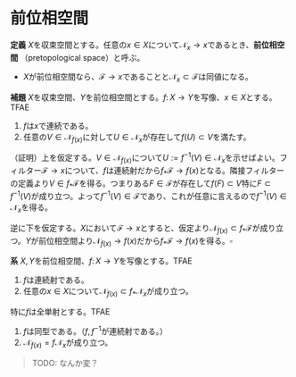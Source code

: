 
# 前位相空間

__定義__ $X$を収束空間とする。任意の$x\in X$について$\mathscr{N}_{x}\rightarrow x$であるとき、**前位相空間** （pretopological space）と呼ぶ。

- $X$が前位相空間なら、$\mathscr{F}\rightarrow x$であることと$\mathscr{N}_{x}\subset\mathscr{F}$は同値になる。

__補題__ $X$を収束空間、$Y$を前位相空間とする。$f\colon X\rightarrow Y$を写像、$x\in X$とする。TFAE

1. $f$は$x$で連続である。
1. 任意の$V\in\mathscr{N}_{f(x)}$に対して$U\in\mathscr{N}_{x}$が存在して$f(U)\subset V$を満たす。

（証明）上を仮定する。$V\in\mathscr{N}_{f(x)}$について$U:=f^{-1}(V)\in\mathscr{N}_{x}$を示せばよい。フィルター$\mathscr{F}\rightarrow x$について、$f$は連続射だから$f_{\ast}\mathscr{F}\rightarrow f(x)$となる。隣接フィルターの定義より$V\in f_{\ast}\mathscr{F}$を得る。つまりある$F\in\mathscr{F}$が存在して$f(F)\subset V$特に$F\subset f^{-1}(V)$が成り立つ。よって$f^{-1}(V)\in\mathscr{F}$であり、これが任意に言えるので$f^{-1}(V)\in\mathscr{N}_{x}$を得る。

逆に下を仮定する。$X$において$\mathscr{F}\rightarrow x$とすると、仮定より$\mathscr{N}_{f(x)}\subset f_{\ast}\mathscr{F}$が成り立つ。$Y$が前位相空間より$\mathscr{N}_{f(x)}\rightarrow f(x)$だから$f_{\ast}\mathscr{F}\rightarrow f(x)$を得る。$\square$

__系__ $X, Y$を前位相空間、$f\colon X\rightarrow Y$を写像とする。TFAE

1. $f$は連続射である。
1. 任意の$x\in X$について$\mathscr{N}_{f(x)}\subset f_{\ast}\mathscr{N}_{x}$が成り立つ。

特に$f$は全単射とする。TFAE

1. $f$は同型である。（$f, f^{-1}$が連続射である。）
1. $\mathscr{N}_{f(x)}=f\mathscr{N}_{x}$が成り立つ。

> TODO: なんか変？

<!--
（証明）上を仮定する。$X$が前位相空間だから$\mathscr{N}_{x}\rightarrow x$である。$f$は連続射なので$f_{\ast}\mathscr{N}_{x}\rightarrow f(x)$となる。故に$\mathscr{N}_{f(x)}\subset f_{\ast}\mathscr{N}_{x}$を得る。

下を仮定する。$x\in X$とする。任意の$V\in\mathscr{N}_{f(x)}$について$V\in f_{\ast}\mathscr{N}_{x}$より、ある$U\in\mathscr{N}_{x}$が存在して$f(U)\subset V$を満たす。補題より$f$は$x$で連続である。
-->